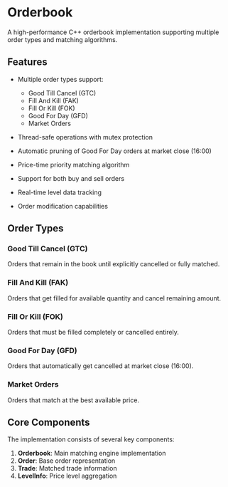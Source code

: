# Orderbook

A high-performance C++ orderbook implementation supporting multiple order types and matching algorithms.

## Features

- Multiple order types support:
  - Good Till Cancel (GTC)
  - Fill And Kill (FAK)
  - Fill Or Kill (FOK)
  - Good For Day (GFD)
  - Market Orders

- Thread-safe operations with mutex protection
- Automatic pruning of Good For Day orders at market close (16:00)
- Price-time priority matching algorithm
- Support for both buy and sell orders
- Real-time level data tracking
- Order modification capabilities

## Order Types

### Good Till Cancel (GTC)
Orders that remain in the book until explicitly cancelled or fully matched.

### Fill And Kill (FAK)
Orders that get filled for available quantity and cancel remaining amount.

### Fill Or Kill (FOK)
Orders that must be filled completely or cancelled entirely.

### Good For Day (GFD)
Orders that automatically get cancelled at market close (16:00).

### Market Orders
Orders that match at the best available price.

## Core Components

The implementation consists of several key components:

1. **Orderbook**: Main matching engine implementation
2. **Order**: Base order representation
3. **Trade**: Matched trade information
4. **LevelInfo**: Price level aggregation